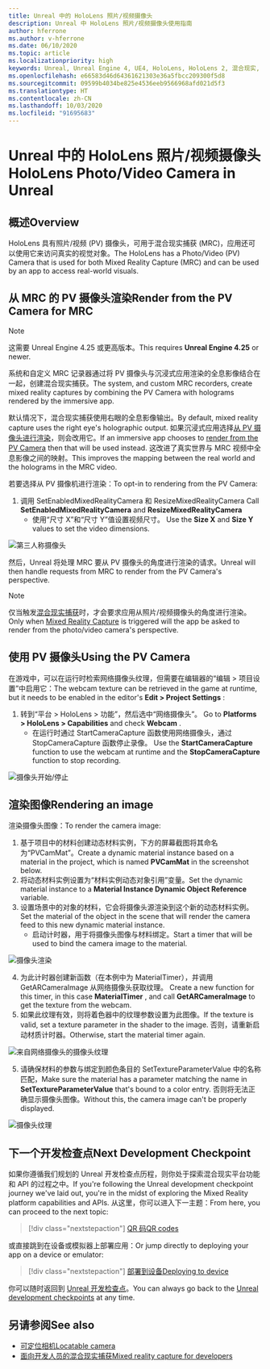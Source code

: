 ```yaml
---
title: Unreal 中的 HoloLens 照片/视频摄像头
description: Unreal 中 HoloLens 照片/视频摄像头使用指南
author: hferrone
ms.author: v-hferrone
ms.date: 06/10/2020
ms.topic: article
ms.localizationpriority: high
keywords: Unreal, Unreal Engine 4, UE4, HoloLens, HoloLens 2, 混合现实, 开发, 功能, 文档, 指南, 全息影像, 摄像头, PV 摄像头, MRC
ms.openlocfilehash: e66583d46d64361621303e36a5fbcc209300f5d8
ms.sourcegitcommit: 09599b4034be825e4536eeb9566968afd021d5f3
ms.translationtype: HT
ms.contentlocale: zh-CN
ms.lasthandoff: 10/03/2020
ms.locfileid: "91695683"
---
```

# <a name="hololens-photovideo-camera-in-unreal"></a><span data-ttu-id="3f2bd-104">Unreal 中的 HoloLens 照片/视频摄像头</span><span class="sxs-lookup"><span data-stu-id="3f2bd-104">HoloLens Photo/Video Camera in Unreal</span></span>

## <a name="overview"></a><span data-ttu-id="3f2bd-105">概述</span><span class="sxs-lookup"><span data-stu-id="3f2bd-105">Overview</span></span>

<span data-ttu-id="3f2bd-106">HoloLens 具有照片/视频 (PV) 摄像头，可用于混合现实捕获 (MRC)，应用还可以使用它来访问真实的视觉对象。</span><span class="sxs-lookup"><span data-stu-id="3f2bd-106">The HoloLens has a Photo/Video (PV) Camera that is used for both Mixed Reality Capture (MRC) and can be used by an app to access real-world visuals.</span></span>

## <a name="render-from-the-pv-camera-for-mrc"></a><span data-ttu-id="3f2bd-107">从 MRC 的 PV 摄像头渲染</span><span class="sxs-lookup"><span data-stu-id="3f2bd-107">Render from the PV Camera for MRC</span></span>

> [!NOTE]
> <span data-ttu-id="3f2bd-108">这需要 Unreal Engine 4.25 或更高版本。</span><span class="sxs-lookup"><span data-stu-id="3f2bd-108">This requires **Unreal Engine 4.25** or newer.</span></span>

<span data-ttu-id="3f2bd-109">系统和自定义 MRC 记录器通过将 PV 摄像头与沉浸式应用渲染的全息影像结合在一起，创建混合现实捕获。</span><span class="sxs-lookup"><span data-stu-id="3f2bd-109">The system, and custom MRC recorders, create mixed reality captures by combining the PV Camera with holograms rendered by the immersive app.</span></span>

<span data-ttu-id="3f2bd-110">默认情况下，混合现实捕获使用右眼的全息影像输出。</span><span class="sxs-lookup"><span data-stu-id="3f2bd-110">By default, mixed reality capture uses the right eye's holographic output.</span></span> <span data-ttu-id="3f2bd-111">如果沉浸式应用选择[从 PV 摄像头进行渲染](../platform-capabilities-and-apis/mixed-reality-capture-for-developers.md#render-from-the-pv-camera-opt-in)，则会改用它。</span><span class="sxs-lookup"><span data-stu-id="3f2bd-111">If an immersive app chooses to [render from the PV Camera](../platform-capabilities-and-apis/mixed-reality-capture-for-developers.md#render-from-the-pv-camera-opt-in) then that will be used instead.</span></span> <span data-ttu-id="3f2bd-112">这改进了真实世界与 MRC 视频中全息影像之间的映射。</span><span class="sxs-lookup"><span data-stu-id="3f2bd-112">This improves the mapping between the real world and the holograms in the MRC video.</span></span>

<span data-ttu-id="3f2bd-113">若要选择从 PV 摄像机进行渲染：</span><span class="sxs-lookup"><span data-stu-id="3f2bd-113">To opt-in to rendering from the PV Camera:</span></span>

1. <span data-ttu-id="3f2bd-114">调用 SetEnabledMixedRealityCamera 和 ResizeMixedRealityCamera </span><span class="sxs-lookup"><span data-stu-id="3f2bd-114">Call **SetEnabledMixedRealityCamera** and **ResizeMixedRealityCamera**</span></span>
    * <span data-ttu-id="3f2bd-115">使用“尺寸 X”和“尺寸 Y”值设置视频尺寸。 </span><span class="sxs-lookup"><span data-stu-id="3f2bd-115">Use the **Size X** and **Size Y** values to set the video dimensions.</span></span>

![第三人称摄像头](../platform-capabilities-and-apis/images/unreal-camera-3rd.PNG)

<span data-ttu-id="3f2bd-117">然后，Unreal 将处理 MRC 要从 PV 摄像头的角度进行渲染的请求。</span><span class="sxs-lookup"><span data-stu-id="3f2bd-117">Unreal will then handle requests from MRC to render from the PV Camera's perspective.</span></span>

> [!NOTE]
> <span data-ttu-id="3f2bd-118">仅当触发[混合现实捕获](../../mixed-reality-capture.md)时，才会要求应用从照片/视频摄像头的角度进行渲染。</span><span class="sxs-lookup"><span data-stu-id="3f2bd-118">Only when [Mixed Reality Capture](../../mixed-reality-capture.md) is triggered will the app be asked to render from the photo/video camera's perspective.</span></span>

## <a name="using-the-pv-camera"></a><span data-ttu-id="3f2bd-119">使用 PV 摄像头</span><span class="sxs-lookup"><span data-stu-id="3f2bd-119">Using the PV Camera</span></span>

<span data-ttu-id="3f2bd-120">在游戏中，可以在运行时检索网络摄像头纹理，但需要在编辑器的“编辑 > 项目设置”中启用它：</span><span class="sxs-lookup"><span data-stu-id="3f2bd-120">The webcam texture can be retrieved in the game at runtime, but it needs to be enabled in the editor's **Edit > Project Settings** :</span></span>
1. <span data-ttu-id="3f2bd-121">转到“平台 > HoloLens > 功能”，然后选中“网络摄像头”。 </span><span class="sxs-lookup"><span data-stu-id="3f2bd-121">Go to **Platforms > HoloLens > Capabilities** and check **Webcam** .</span></span>
    * <span data-ttu-id="3f2bd-122">在运行时通过 StartCameraCapture 函数使用网络摄像头，通过 StopCameraCapture 函数停止录像。 </span><span class="sxs-lookup"><span data-stu-id="3f2bd-122">Use the **StartCameraCapture** function to use the webcam at runtime and the **StopCameraCapture** function to stop recording.</span></span>

![摄像头开始/停止](images/unreal-camera-startstop.PNG)

## <a name="rendering-an-image"></a><span data-ttu-id="3f2bd-124">渲染图像</span><span class="sxs-lookup"><span data-stu-id="3f2bd-124">Rendering an image</span></span>
<span data-ttu-id="3f2bd-125">渲染摄像头图像：</span><span class="sxs-lookup"><span data-stu-id="3f2bd-125">To render the camera image:</span></span>
1. <span data-ttu-id="3f2bd-126">基于项目中的材料创建动态材料实例，下方的屏幕截图将其命名为“PVCamMat”。</span><span class="sxs-lookup"><span data-stu-id="3f2bd-126">Create a dynamic material instance based on a material in the project, which is named **PVCamMat** in the screenshot below.</span></span>  
2. <span data-ttu-id="3f2bd-127">将动态材料实例设置为“材料实例动态对象引用”变量。</span><span class="sxs-lookup"><span data-stu-id="3f2bd-127">Set the dynamic material instance to a **Material Instance Dynamic Object Reference** variable.</span></span>  
3. <span data-ttu-id="3f2bd-128">设置场景中的对象的材料，它会将摄像头源渲染到这个新的动态材料实例。</span><span class="sxs-lookup"><span data-stu-id="3f2bd-128">Set the material of the object in the scene that will render the camera feed to this new dynamic material instance.</span></span>
    * <span data-ttu-id="3f2bd-129">启动计时器，用于将摄像头图像与材料绑定。</span><span class="sxs-lookup"><span data-stu-id="3f2bd-129">Start a timer that will be used to bind the camera image to the material.</span></span>

![摄像头渲染](images/unreal-camera-render.PNG)

4. <span data-ttu-id="3f2bd-131">为此计时器创建新函数（在本例中为 MaterialTimer），并调用 GetARCameraImage 从网络摄像头获取纹理。 </span><span class="sxs-lookup"><span data-stu-id="3f2bd-131">Create a new function for this timer, in this case **MaterialTimer** , and call **GetARCameraImage** to get the texture from the webcam.</span></span>  
5. <span data-ttu-id="3f2bd-132">如果此纹理有效，则将着色器中的纹理参数设置为此图像。</span><span class="sxs-lookup"><span data-stu-id="3f2bd-132">If the texture is valid, set a texture parameter in the shader to the image.</span></span>  <span data-ttu-id="3f2bd-133">否则，请重新启动材质计时器。</span><span class="sxs-lookup"><span data-stu-id="3f2bd-133">Otherwise, start the material timer again.</span></span>

![来自网络摄像头的摄像头纹理](images/unreal-camera-texture.PNG)

5. <span data-ttu-id="3f2bd-135">请确保材料的参数与绑定到颜色条目的 SetTextureParameterValue 中的名称匹配，</span><span class="sxs-lookup"><span data-stu-id="3f2bd-135">Make sure the material has a parameter matching the name in **SetTextureParameterValue** that's bound to a color entry.</span></span> <span data-ttu-id="3f2bd-136">否则将无法正确显示摄像头图像。</span><span class="sxs-lookup"><span data-stu-id="3f2bd-136">Without this, the camera image can't be properly displayed.</span></span>

![摄像头纹理](images/unreal-camera-material.PNG)

## <a name="next-development-checkpoint"></a><span data-ttu-id="3f2bd-138">下一个开发检查点</span><span class="sxs-lookup"><span data-stu-id="3f2bd-138">Next Development Checkpoint</span></span>

<span data-ttu-id="3f2bd-139">如果你遵循我们规划的 Unreal 开发检查点历程，则你处于探索混合现实平台功能和 API 的过程之中。</span><span class="sxs-lookup"><span data-stu-id="3f2bd-139">If you're following the Unreal development checkpoint journey we've laid out, you're in the midst of exploring the Mixed Reality platform capabilities and APIs.</span></span> <span data-ttu-id="3f2bd-140">从这里，你可以进入下一主题：</span><span class="sxs-lookup"><span data-stu-id="3f2bd-140">From here, you can proceed to the next topic:</span></span>

> [!div class="nextstepaction"]
> [<span data-ttu-id="3f2bd-141">QR 码</span><span class="sxs-lookup"><span data-stu-id="3f2bd-141">QR codes</span></span>](unreal-qr-codes.md)

<span data-ttu-id="3f2bd-142">或直接跳到在设备或模拟器上部署应用：</span><span class="sxs-lookup"><span data-stu-id="3f2bd-142">Or jump directly to deploying your app on a device or emulator:</span></span>

> [!div class="nextstepaction"]
> [<span data-ttu-id="3f2bd-143">部署到设备</span><span class="sxs-lookup"><span data-stu-id="3f2bd-143">Deploying to device</span></span>](unreal-deploying.md)

<span data-ttu-id="3f2bd-144">你可以随时返回到 [Unreal 开发检查点](unreal-development-overview.md#3-platform-capabilities-and-apis)。</span><span class="sxs-lookup"><span data-stu-id="3f2bd-144">You can always go back to the [Unreal development checkpoints](unreal-development-overview.md#3-platform-capabilities-and-apis) at any time.</span></span>

## <a name="see-also"></a><span data-ttu-id="3f2bd-145">另请参阅</span><span class="sxs-lookup"><span data-stu-id="3f2bd-145">See also</span></span>
* [<span data-ttu-id="3f2bd-146">可定位相机</span><span class="sxs-lookup"><span data-stu-id="3f2bd-146">Locatable camera</span></span>](../platform-capabilities-and-apis/locatable-camera.md)
* [<span data-ttu-id="3f2bd-147">面向开发人员的混合现实捕获</span><span class="sxs-lookup"><span data-stu-id="3f2bd-147">Mixed reality capture for developers</span></span>](../platform-capabilities-and-apis/mixed-reality-capture-for-developers.md)
